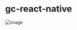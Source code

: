 # gc-react-native

![image](https://user-images.githubusercontent.com/80323415/212568686-44aa7106-83e1-4026-8a06-2b66ee2fff27.png)

